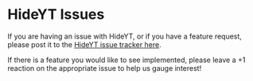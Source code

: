 # HideYT Issues

If you are having an issue with HideYT, or if you have a feature request, please post it to the [HideYT issue tracker here](https://github.com/MaxLaumeister/hideyt-issues/issues).

If there is a feature you would like to see implemented, please leave a +1 reaction on the appropriate issue to help us gauge interest!
